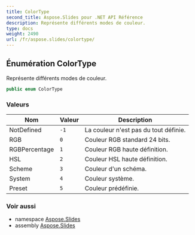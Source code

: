 ```yaml
---
title: ColorType
second_title: Aspose.Slides pour .NET API Référence
description: Représente différents modes de couleur.
type: docs
weight: 2490
url: /fr/aspose.slides/colortype/
---
```


## Énumération ColorType

Représente différents modes de couleur.

```csharp
public enum ColorType
```

### Valeurs

| Nom | Valeur | Description |
| --- | --- | --- |
| NotDefined | `-1` | La couleur n'est pas du tout définie. |
| RGB | `0` | Couleur RGB standard 24 bits. |
| RGBPercentage | `1` | Couleur RGB haute définition. |
| HSL | `2` | Couleur HSL haute définition. |
| Scheme | `3` | Couleur d'un schéma. |
| System | `4` | Couleur système. |
| Preset | `5` | Couleur prédéfinie. |

### Voir aussi

* namespace [Aspose.Slides](../../aspose.slides)
* assembly [Aspose.Slides](../../)

<!-- DO NOT EDIT: généré par xmldocmd pour Aspose.Slides.dll -->